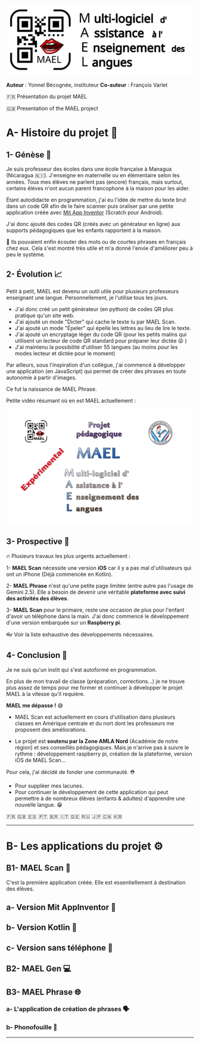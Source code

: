 

![](./readme_assets/Logo-MAEL-alpha-H.svg)

**Auteur** : Yonnel Bécognée, instituteur
**Co-auteur** : François Varlet

:fr: Présentation du projet MAEL

:gb: Presentation of the MAEL project

# A- Histoire du projet :book:

## 1- Génèse :milky_way:

Je suis professeur des écoles dans une école française à Managua (Nicaragua :nicaragua:). J'enseigne en maternelle ou en élémentaire selon les années. Tous mes élèves ne parlent pas (encore) français, mais surtout, certains élèves n'ont aucun parent francophone à la maison pour les aider.

Étant autodidacte en programmation, j'ai eu l'idée de mettre du texte brut dans un code QR afin de le faire scanner puis oraliser par une petite application créée avec [Mit App Inventor](https://appinventor.mit.edu/) (Scratch pour Android).

J'ai donc ajouté des codes QR (créés avec un générateur en ligne) aux supports pédagogiques que les enfants rapportent à la maison. 

:tada: Ils pouvaient enfin écouter des mots ou de courtes phrases en français chez eux. Cela s'est montré très utile et m'a donné l'envie d'améliorer peu à peu le système.

## 2- Évolution :chart_with_upwards_trend:

Petit à petit, MAEL est devenu un outil utile pour plusieurs professeurs enseignant une langue. Personnellement, je l'utilise tous les jours.

- J'ai donc créé un petit générateur (en python) de codes QR plus pratique qu'un site web.
- J'ai ajouté un mode "Dicter" qui cache le texte lu par MAEL Scan.
- J'ai ajouté un mode "Épeler" qui épelle les lettres au lieu de lire le texte.
- J'ai ajouté un encryptage léger du code QR (pour les petits malins qui utilisent un lecteur de code QR standard pour préparer leur dictée :stuck_out_tongue_winking_eye: )
- J'ai maintenu la possibilité d'utiliser 55 langues (au moins pour les modes lecteur et dictée pour le moment)

Par ailleurs, sous l'inspiration d'un collègue, j'ai commencé à développer une application (en JavaScript) qui permet de créer des phrases en toute autonomie à partir d'images.

Ce fut la naissance de MAEL Phrase.

Petite vidéo résumant où en est MAEL actuellement :

[![IMAGE ALT TEXT HERE](./readme_assets/Video_thumb.png)](https://www.youtube.com/watch?v=qW8FHrZ1HIo)

## 3- Prospective :eyes:

:fire: Plusieurs travaux les plus urgents actuellement :

1- **MAEL Scan** nécessite une version **iOS** car il y a pas mal d'utilisateurs qui ont un iPhone (Déjà commencée en Kotlin).

2- **MAEL Phrase** n'est qu'une petite page limitée (entre autre pas l'usage de Gemini 2.5). Elle a besoin de devenir une véritable **plateforme avec suivi des activités des élèves**.

3- **MAEL Scan** pour le primaire, reste une occasion de plus pour l'enfant d'avoir un téléphone dans la main. J'ai donc commencé le développement d'une version embarquée sur un **Raspberry pi**.

:eyeglasses: Voir la liste exhaustive des développements nécessaires.


## 4- Conclusion :checkered_flag:


Je ne suis qu'un instit qui s'est autoformé en programmation. 

En plus de mon travail de classe (préparation, corrections...) je ne trouve plus assez de temps pour me former et continuer à développer le projet MAEL à la vitesse qu'il requière. 

**MAEL me dépasse !** :sweat_smile:

- MAEL Scan est actuellement en cours d'utilisation dans plusieurs classes en Amérique centrale et du nort dont les professeurs me proposent des améliorations.

- Le projet est **soutenu par la Zone AMLA Nord** (Académie de notre région) et ses conseillés pédagogiques. Mais je n'arrive pas à suivre le rythme : développement raspberry pi, création de la plateforme, version iOS de MAEL Scan...

Pour cela, j'ai décidé de fonder une communauté. :rescue_worker_helmet:

- Pour suppléer mes lacunes. 
- Pour continuer le développement de cette application qui peut permettre à de nombreux élèves (enfants & adultes) d'apprendre une nouvelle langue. :grin:

:fr:   :gb:   :es:   :portugal:   :brazil:   :it:   :de:   :ru:   :jp:    :cn:   :kr:        

---

# B- Les applications du projet :gear:

## B1- MAEL Scan :iphone:
C'est la première application créée. Elle est essentiellement à destination des élèves.
## a- Version Mit AppInventor :child:
## b- Version Kotlin :green_apple:
## c- Version sans téléphone :no_mobile_phones:

## B2- MAEL Gen :computer:

## B3- MAEL Phrase :globe_with_meridians:

### a- L'application de création de phrases :speaking_head:

### b- Phonofouille :mag_right:

---






